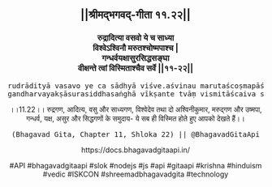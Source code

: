 <center><h2>||श्रीमद्‍भगवद्‍-गीता ११.२२||</h2>
<h3>रुद्रादित्या वसवो ये च साध्या<br/>विश्वेऽश्विनौ मरुतश्चोष्मपाश्च |<br/>गन्धर्वयक्षासुरसिद्धसङ्घा<br/>वीक्षन्ते त्वां विस्मिताश्चैव सर्वे ||११-२२||</h3>
<pre>rudrādityā vasavo ye ca sādhyā viśve.aśvinau marutaścoṣmapāśca .<br/>gandharvayakṣāsurasiddhasaṅghā vīkṣante tvāṃ vismitāścaiva sarve ||11-22||</pre>
<p>।।11.22।। रुद्रगण, आदित्य, वसु और साध्यगण, विश्वेदेव तथा दो अश्विनीकुमार, मरुद्गण और उष्मपा, गन्धर्व, यक्ष, असुर और सिद्धगणों के समुदाय- ये सब ही विस्मित होते हुए आपको देखते हैं।।</p>
<pre>(Bhagavad Gita, Chapter 11, Shloka 22) || @BhagavadGitaApi</pre><p>https://docs.bhagavadgitaapi.in/</p><p>#API #bhagavadgitaapi #slok #nodejs #js #api #gitaapi #krishna #hinduism #vedic #ISKCON #shreemadbhagavadgita #technology</p></center>